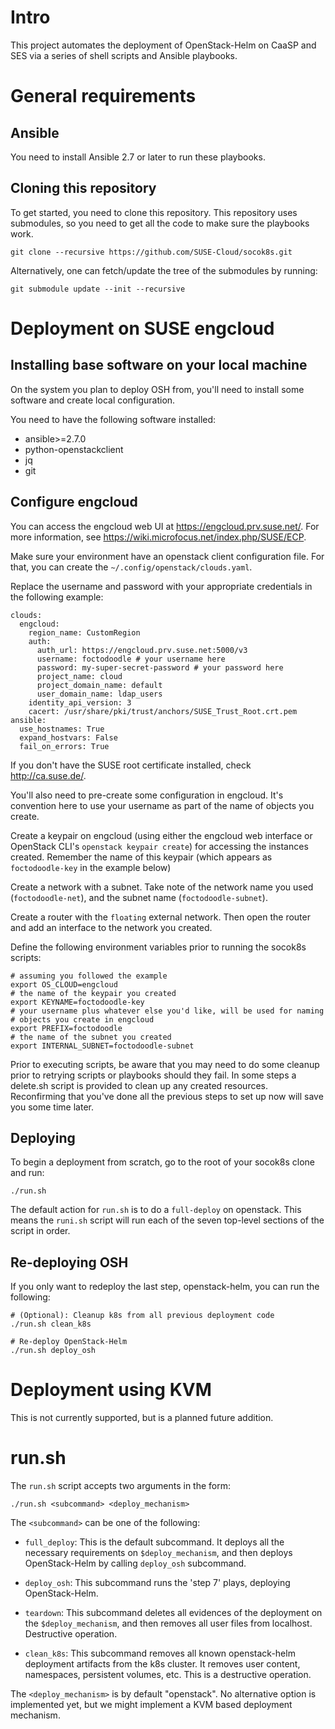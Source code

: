 # Intro

This project automates the deployment of OpenStack-Helm on CaaSP and
SES via a series of shell scripts and Ansible playbooks.

# General requirements

## Ansible

You need to install Ansible 2.7 or later to run these playbooks.

## Cloning this repository

To get started, you need to clone this repository. This repository
uses submodules, so you need to get all the code to make sure
the playbooks work.


```
git clone --recursive https://github.com/SUSE-Cloud/socok8s.git
```

Alternatively, one can fetch/update the tree of the submodules by
running:

```
git submodule update --init --recursive
```

# Deployment on SUSE engcloud

## Installing base software on your local machine

On the system you plan to deploy OSH from, you'll need to install some
software and create local configuration.

You need to have the following software installed:
* ansible>=2.7.0
* python-openstackclient
* jq
* git

## Configure engcloud

You can access the engcloud web UI at https://engcloud.prv.suse.net/.
For more information, see https://wiki.microfocus.net/index.php/SUSE/ECP.

Make sure your environment have an openstack client configuration file.
For that, you can create the `~/.config/openstack/clouds.yaml`.

Replace the username and password with your appropriate credentials
in the following example:

```
clouds:
  engcloud:
    region_name: CustomRegion
    auth:
      auth_url: https://engcloud.prv.suse.net:5000/v3
      username: foctodoodle # your username here
      password: my-super-secret-password # your password here
      project_name: cloud
      project_domain_name: default
      user_domain_name: ldap_users
    identity_api_version: 3
    cacert: /usr/share/pki/trust/anchors/SUSE_Trust_Root.crt.pem
ansible:
  use_hostnames: True
  expand_hostvars: False
  fail_on_errors: True
```

If you don't have the SUSE root certificate installed, check
http://ca.suse.de/.

You'll also need to pre-create some configuration in engcloud. It's
convention here to use your username as part of the name of objects you create.

Create a keypair on engcloud (using either the engcloud web interface or
OpenStack CLI's `openstack keypair create`)
for accessing the instances created. Remember the name of this
keypair (which appears as `foctodoodle-key` in the example below)

Create a network with a subnet. Take
note of the network name you used (`foctodoodle-net`), and the subnet
name (`foctodoodle-subnet`).

Create a router with the `floating` external network.  Then open the
router and add an interface to the network you created.

Define the following environment variables prior to running the
socok8s scripts:

```
# assuming you followed the example
export OS_CLOUD=engcloud
# the name of the keypair you created
export KEYNAME=foctodoodle-key
# your username plus whatever else you'd like, will be used for naming
# objects you create in engcloud
export PREFIX=foctodoodle
# the name of the subnet you created
export INTERNAL_SUBNET=foctodoodle-subnet
```

Prior to executing scripts, be aware that you may need to do some
cleanup prior to retrying scripts or playbooks should they fail. In
some steps a delete.sh script is provided to clean up any created
resources. Reconfirming that you've done all the previous steps to set
up now will save you some time later.

## Deploying

To begin a deployment from scratch, go to the root of your socok8s
clone and run:

```
./run.sh
```

The default action for `run.sh` is to do a `full-deploy` on openstack.
This means the `runi.sh` script will run each of the seven top-level
sections of the script in order.

## Re-deploying OSH

If you only want to redeploy the last step, openstack-helm,
you can run the following:

```
# (Optional): Cleanup k8s from all previous deployment code
./run.sh clean_k8s
```

```
# Re-deploy OpenStack-Helm
./run.sh deploy_osh
```

# Deployment using KVM

This is not currently supported, but is a planned future addition.


# run.sh

The `run.sh` script accepts two arguments in the form:

```
./run.sh <subcommand> <deploy_mechanism>
```

The `<subcommand>` can be one of the following:
* `full_deploy`: This is the default subcommand. It deploys all the
  necessary requirements on `$deploy_mechanism`, and then deploys
  OpenStack-Helm by calling `deploy_osh` subcommand.

* `deploy_osh`: This subcommand runs the 'step 7' plays, deploying
  OpenStack-Helm.

* `teardown`: This subcommand deletes all evidences of the deployment
  on the `$deploy_mechanism`, and then removes all user files from
  localhost. Destructive operation.

* `clean_k8s`: This subcommand removes all known openstack-helm
  deployment artifacts from the k8s cluster. It removes user content,
  namespaces, persistent volumes, etc.  This is a destructive operation.

The `<deploy_mechanism>` is by default "openstack".
No alternative option is implemented yet, but we might implement a
KVM based deployment mechanism.
